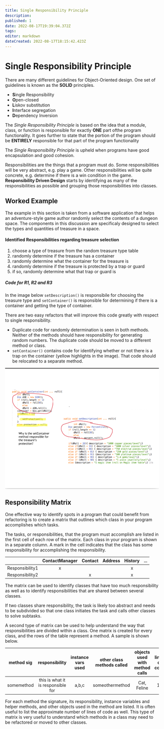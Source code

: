 ```yaml
---
title: Single Responsibility Principle
description: 
published: 1
date: 2022-08-17T19:39:04.372Z
tags: 
editor: markdown
dateCreated: 2022-08-17T18:15:42.423Z
---
```



# Single Responsibility Principle

There are many different guidelines for Object-Oriented design. One set of guidelines is known as the **SOLID** principles.  

  - **S**ingle Responsibility
  - **O**pen-closed
  - **L**iskov substitution
  - **I**nterface segregation
  - **D**ependency Inversion
  
The *Single Responsibility Principle* is based on the idea that a module, class, or function is responsible for exactly **ONE** part ofthe program functionality. It goes further to state that the portion of the program should be **ENTIRELY** responsible for that part of the program functionality

The *Single Responsibility Principle* is upheld when programs have good encapsulation and good cohesion.

Responsibilities are the things that a program must do.
Some responsibilities will be very abstract, e.g. play a game. Other responsibilities will be quite concrete, e.g. determine if there is a win condition in the game.
**Responsibility Driven Design** starts by identifying as many of the responsibilities as possible and grouping those responsibilities into classes.


## Worked Example

The example in this section is taken from a software application that helps an adventure-style game author randomly select the contents of a dungeon space. The components in this discussion are specificaly designed to select the types and quantities of treasure in a space.

#### Identified Responsibilities regarding treasure selection
1. choose a type of treasure from the  random treasure type table
1. randomly determine if the treasure has a container
1. randomly determine what the container for the treasure is
1. randomly determine if the treasure is protected by a trap or guard
1. if so, randomly determine what that trap or guard is

##### Code for R1, R2 and R3

In the image below `setDescription()` is responsibile for choosing the treasure type and `setContainer()` is responsible for determining if there is a container and getting the type of container.

There are two easy refactors that will improve this code greatly with respect to single responsibility.
- Duplicate code for randomly determination is seen in both methods.  Neither of the methods should have responsibility for generating random numbers. The duplicate code should be moved to a different method or class.
- `setContainer()` contains code for identifying whether or not there is a trap on the container (yellow highlights in the image). That code should be relocated to a separate method.

![Two methods shown, setContainer and setDescription. setContainer incorrectly also has code for setting other aspects of the treasure item, and the methods both have the same code for generating die rolls. ](/images/singleResponsibility.png)



## Responsibility Matrix
One effective way to identify spots in a program that could benefit from refactoring is to create a matrix that outlines which class in your program accomplishes which tasks.  

The tasks, or responsibilities, that the program must accomplish are listed in the first cell of each row of the matrix. Each class in your program is shown in a separate column. 
A mark in the cell indicates that the class has some responsibility for accomplishing the responsibility.

|           | ContactManager | Contact | Address | History | ... |
| ----------------| :------:| :------:| :------:| :------:| :------:|
| Responsibility1 |    x    |         |         |    x    |         |
| Responsibility2 |         |    x    |         |     x     |       |

The matrix can be used to identify classes that have too much responsibility as well as to identify responsibilities that are shared between several classes. 

If two classes share responsibility, the task is likely too abstract and needs to be subdivided so that one class initiates the task and calls other classes to solve subtasks.

A second type of matrix can be used to help understand the way that responsibilities are divided within a class. One matrix is created for every class, and the rows of the table represent a method. A sample is shown below.

| method sig | responsibility | instance vars used | other class methods called | objects used with method calls | lines of code |
|:----------:|:--------------:|:------------------:|:--------------------------:|:------------------------------:|:-------------:|
|somemethod|this is what it is responsible for| a,b,c|someothermethod|Cat, Feline|14

For each method the signature, its responsibility, instance variables and helper methods, and other objects used in the method are listed.  It is often useful to list the approximate number of lines of code as well.  This type of matrix is very useful to understand which methods in a class may need to be refactored or moved to other classes.


